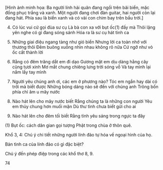 [Hình ảnh minh họa: Ba người lính hải quân đang ngồi trên bãi biển, mặc đồng phục trắng và xanh. Một người đang chơi đàn guitar, hai người còn lại đang hát. Phía sau là biển xanh và có vài con chim bay trên bầu trời.]

4. Có lúc vui cứ gọi đùa sư cụ
   Là bà con xa với bụt ốc(1) đấy mà
   Thôi lặng yên nghe có gì đang sóng sánh
   Hóa ra là sư cụ hát tình ca

5. Những giai điệu ngang tàng như gió biển
   Nhưng lời ca toàn nhớ với thương thôi
   Đêm buông xuống nhìn nhau không rõ nữa
   Cứ ngỡ như vỏ ốc cất thành lời

6. Rằng có đêm trăng dắt em đi dạo
   Gương mặt em dịu dàng hằng cây cũng tươi xinh
   Mơ mắt chung chiêng lưng trời sóng vỗ
   Và tay mình lại nắm lấy tay mình

7. Người yêu chúng anh ơi, các em ở phương nào?
   Tóc em ngắn hay dài có trời mà biết được
   Những bóng dáng nào sẽ đến với chúng anh
   Trông bốn phía chỉ âm u mây nước

8. Nào hát lên cho mây nước biết
   Rằng chúng ta là những con người
   Yêu em thủy chung hơn muối mặn
   Dù thư tình chưa biết gửi cho ai

9. Nào hát lên cho đêm tối biết
   Rằng tình yêu sáng trong ngực ta đây

(1) Bụt ốc: cách dân gian gọi tượng Phật trong chùa ở thôn quê.

Khổ 3, 4: Chú ý chi tiết những người lính đảo tự hóa về ngoại hình của họ.

Bản tình ca của lính đảo có gì đặc biệt?

Chú ý đến phép điệp trong các khổ thơ 8, 9.

74